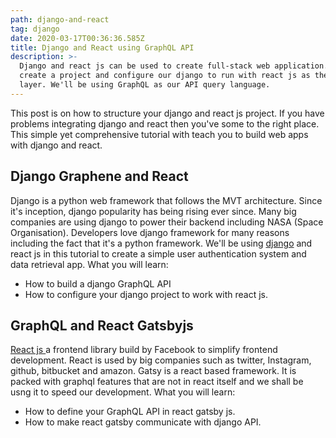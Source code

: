 ```yaml
---
path: django-and-react
tag: django
date: 2020-03-17T00:36:36.585Z
title: Django and React using GraphQL API
description: >-
  Django and react js can be used to create full-stack web application. Let's
  create a project and configure our django to run with react js as the frontend
  layer. We'll be using GraphQL as our API query language.
---
```

This post is on how to structure your django and react js project. If you have problems integrating django and react then you've some to the right place. This simple yet comprehensive tutorial with teach you to build web apps with django and react.

## Django Graphene and React

Django is a python web framework that follows the MVT architecture. Since it's inception, django popularity has being rising ever since. Many big companies are using django to power their backend including NASA (Space Organisation). Developers love django framework for many reasons including the fact that it's a python framework. We'll be using [django](https://clouditate.com/django-postgresql-and-docker-setup-linux/) and react js in this tutorial to create a simple user authentication system and data retrieval app. What you will learn:

* How to build a django GraphQL API
* How to configure your django project to work with react js.

## GraphQL and React Gatsbyjs

[React js ](https://clouditate.com/react-tutorial-getting-started/)a frontend library build by Facebook to simplify frontend development. React is used by big companies such as twitter, Instagram, github, bitbucket and amazon. Gatsy is a react based framework. It is packed with graphql features that are not in react itself and we shall be usng it to speed our development. What you will learn:

* How to define your GraphQL API in react gatsby js.
* How to make react gatsby communicate with django API.